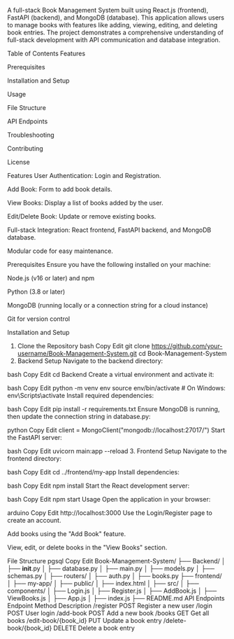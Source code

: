 A full-stack Book Management System built using React.js (frontend), FastAPI (backend), and MongoDB (database). This application allows users to manage books with features like adding, viewing, editing, and deleting book entries. The project demonstrates a comprehensive understanding of full-stack development with API communication and database integration.

Table of Contents
Features

Prerequisites

Installation and Setup

Usage

File Structure

API Endpoints

Troubleshooting

Contributing

License

Features
User Authentication: Login and Registration.

Add Book: Form to add book details.

View Books: Display a list of books added by the user.

Edit/Delete Book: Update or remove existing books.

Full-stack Integration: React frontend, FastAPI backend, and MongoDB database.

Modular code for easy maintenance.

Prerequisites
Ensure you have the following installed on your machine:

Node.js (v16 or later) and npm

Python (3.8 or later)

MongoDB (running locally or a connection string for a cloud instance)

Git for version control

Installation and Setup
1. Clone the Repository
bash
Copy
Edit
git clone https://github.com/your-username/Book-Management-System.git
cd Book-Management-System
2. Backend Setup
Navigate to the backend directory:

bash
Copy
Edit
cd Backend
Create a virtual environment and activate it:

bash
Copy
Edit
python -m venv env
source env/bin/activate  # On Windows: env\Scripts\activate
Install required dependencies:

bash
Copy
Edit
pip install -r requirements.txt
Ensure MongoDB is running, then update the connection string in database.py:

python
Copy
Edit
client = MongoClient("mongodb://localhost:27017/")
Start the FastAPI server:

bash
Copy
Edit
uvicorn main:app --reload
3. Frontend Setup
Navigate to the frontend directory:

bash
Copy
Edit
cd ../frontend/my-app
Install dependencies:

bash
Copy
Edit
npm install
Start the React development server:

bash
Copy
Edit
npm start
Usage
Open the application in your browser:

arduino
Copy
Edit
http://localhost:3000
Use the Login/Register page to create an account.

Add books using the "Add Book" feature.

View, edit, or delete books in the "View Books" section.

File Structure
pgsql
Copy
Edit
Book-Management-System/
├── Backend/
│   ├── __init__.py
│   ├── database.py
│   ├── main.py
│   ├── models.py
│   ├── schemas.py
│   ├── routers/
│       ├── auth.py
│       ├── books.py
├── frontend/
│   ├── my-app/
│       ├── public/
│           ├── index.html
│       ├── src/
│           ├── components/
│               ├── Login.js
│               ├── Register.js
│               ├── AddBook.js
│               ├── ViewBooks.js
│           ├── App.js
│           ├── index.js
├── README.md
API Endpoints
Endpoint	Method	Description
/register	POST	Register a new user
/login	POST	User login
/add-book	POST	Add a new book
/books	GET	Get all books
/edit-book/{book_id}	PUT	Update a book entry
/delete-book/{book_id}	DELETE	Delete a book entry
